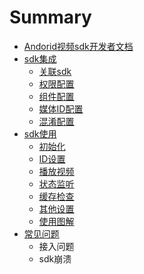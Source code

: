 # Summary

* [Andorid视频sdk开发者文档](README.md)
* [sdk集成](sdk集成/index.md)
  * [关联sdk](sdk集成/关联sdk.md)
  * [权限配置](sdk集成/权限配置.md)
  * [组件配置](sdk集成/组件配置.md)
  * [媒体ID配置](sdk集成/媒体ID配置.md)
  * [混淆配置](sdk集成/混淆配置.md)
* [sdk使用](sdk使用/index.md)
  * [初始化](sdk使用/初始化.md)
  * [ID设置](sdk使用/ID设置.md)
  * [播放视频](sdk使用/播放视频.md)
  * [状态监听](sdk使用/状态监听.md)
  * [缓存检查](sdk使用/检查缓存.md)
  * [其他设置](sdk使用/其他设置.md)
  * [使用图解](sdk使用/使用图解.md)
* [常见问题](.md)
  * 接入问题
  * sdk崩溃

